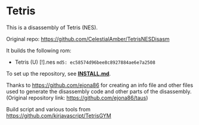 # Tetris

This is a disassembly of Tetris (NES).  

Original repo: https://github.com/CelestialAmber/TetrisNESDisasm

It builds the following rom:

* Tetris (U) [!].nes `md5: ec58574d96bee8c8927884ae6e7a2508`

To set up the repository, see [**INSTALL.md**](INSTALL.md).


Thanks to https://github.com/ejona86 for creating an info file and other files used to generate the disassembly code and other parts of the disassembly. (Original repository link:  https://github.com/ejona86/taus)


Build script and various tools from https://github.com/kirjavascript/TetrisGYM
